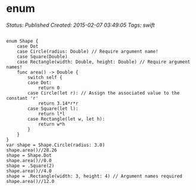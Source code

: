 # enum

_Status: Published_
_Created: 2015-02-07 03:49:05_
_Tags: swift_

<code>
enum Shape {
    case Dot
    case Circle(radius: Double) // Require argument name!
    case Square(Double)
    case Rectangle(width: Double, height: Double) // Require argument names!
    func area() -> Double {
        switch self {
        case Dot:
            return 0
        case Circle(let r): // Assign the associated value to the constant 'r'
            return 3.14*r*r
        case Square(let l):
            return l*l
        case Rectangle(let w, let h):
            return w*h
        }
    }
}
var shape = Shape.Circle(radius: 3.0)
shape.area()//28.26
shape = Shape.Dot
shape.area()//0.0
shape = .Square(2)
shape.area()//4.0
shape = .Rectangle(width: 3, height: 4) // Argument names required
shape.area()//12.0
</code>